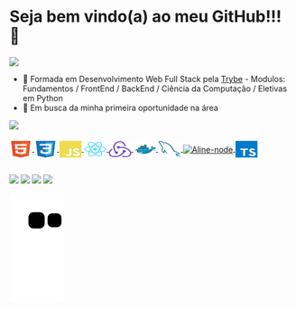 # Seja bem vindo(a) ao meu GitHub!!! 👋

<img height="180em" align="center" src="https://blog.controlle.com/wp-content/uploads/2017/05/minions.gif"/>

- 🌱 Formada em Desenvolvimento Web Full Stack pela    <a href="https://www.betrybe.com/">Trybe</a> - Modulos: Fundamentos / FrontEnd / BackEnd / Ciência da Computação / Eletivas em Python
- 🔭 Em busca da minha primeira oportunidade na área

<div>
  <a href="https://github.com/AlinyCruz">
  <img height="180em" src="https://github-readme-stats.vercel.app/api/top-langs/?username=AlinyCruz&layout=compact&langs_count=16&theme=dracula"/>
</div>
  
<div style="display: inline_block"><br>
  <img align="center" alt="Aline-HTML" height="30" width="40" src="https://raw.githubusercontent.com/devicons/devicon/master/icons/html5/html5-original.svg">
  <img align="center" alt="Aline-CSS" height="30" width="40" src="https://raw.githubusercontent.com/devicons/devicon/master/icons/css3/css3-original.svg">
  <img align="center" alt="Aline-Js" height="30" width="40" src="https://raw.githubusercontent.com/devicons/devicon/master/icons/javascript/javascript-plain.svg">
  <img align="center" alt="Aline-React" height="30" width="40" src="https://raw.githubusercontent.com/devicons/devicon/master/icons/react/react-original.svg">
  <img align="center" alt="Aline-Redux" height="30" width="40" src="https://raw.githubusercontent.com/devicons/devicon/master/icons/redux/redux-original.svg">
  <img align="center" alt="Aline-Docker" height="30" width="40" src="https://raw.githubusercontent.com/devicons/devicon/master/icons/docker/docker-original.svg">
  <img align="center" alt="Aline-mysql" height="30" width="40" src="https://raw.githubusercontent.com/devicons/devicon/master/icons/mysql/mysql-original.svg">
  <img align="center" alt="Aline-node" height="30" width="40" src="https://cdn.jsdelivr.net/gh/devicons/devicon/icons/nodejs/nodejs-original.svg">
  <img align="center" alt="Aline-Ts" height="30" width="40" src="https://raw.githubusercontent.com/devicons/devicon/master/icons/typescript/typescript-plain.svg">
</div>

  ##
  
<div>
 <a href="https://instagram.com/aliny.ocruz" target="_blank"><img src="https://img.shields.io/badge/-Instagram-%23E4405F?style=for-the-badge&logo=instagram&logoColor=white" target="_blank"></a>
 <a href = "mailto:aliny.cruz@yahoo.com.br"><img src="https://img.shields.io/badge/yahoo-685EA9?style=for-the-badge&logo=yahoo&logoColor=white" target="_blank"></a>
 <a href="https://www.linkedin.com/in/aliny-cruz-dev/" target="_blank"><img src="https://img.shields.io/badge/-LinkedIn-%230077B5?style=for-the-badge&logo=linkedin&logoColor=white" target="_blank"></a>
 <a href="https://wa.me/5511948253436" target="_blank"><img src="https://img.shields.io/badge/WhatsApp-25D366?style=for-the-badge&logo=whatsapp&logoColor=white" target="_blank"></a> 
</div>
  
 
  
  

![Snake animation](https://github.com/AlinyCruz/AlinyCruz/blob/output/github-contribution-grid-snake.svg)
  
  
